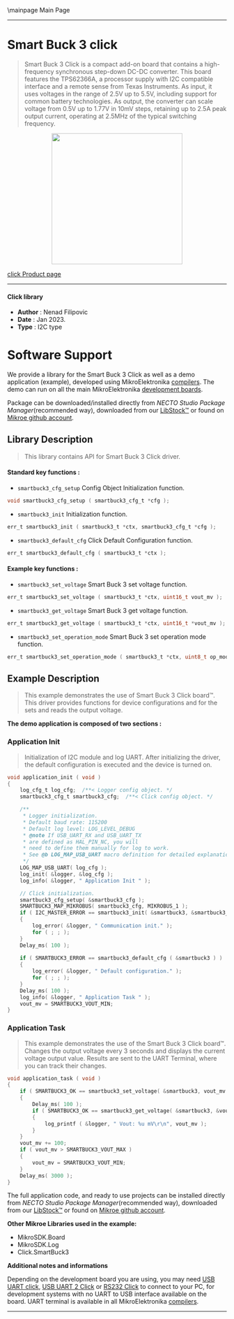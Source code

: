 \mainpage Main Page

---
# Smart Buck 3 click

> Smart Buck 3 Click is a compact add-on board that contains a high-frequency synchronous step-down DC-DC converter. 
> This board features the TPS62366A, a processor supply with I2C compatible interface and a remote sense 
> from Texas Instruments. As input, it uses voltages in the range of 2.5V up to 5.5V, 
> including support for common battery technologies. As output, the converter can scale voltage 
> from 0.5V up to 1.77V in 10mV steps, retaining up to 2.5A peak output current, operating at 2.5MHz 
> of the typical switching frequency.

<p align="center">
  <img src="https://download.mikroe.com/images/click_for_ide/smartbuck3_click.png" height=300px>
</p>

[click Product page](https://www.mikroe.com/smart-buck-3-click)

---


#### Click library

- **Author**        : Nenad Filipovic
- **Date**          : Jan 2023.
- **Type**          : I2C type


# Software Support

We provide a library for the Smart Buck 3 Click
as well as a demo application (example), developed using MikroElektronika
[compilers](https://www.mikroe.com/necto-studio).
The demo can run on all the main MikroElektronika [development boards](https://www.mikroe.com/development-boards).

Package can be downloaded/installed directly from *NECTO Studio Package Manager*(recommended way), downloaded from our [LibStock&trade;](https://libstock.mikroe.com) or found on [Mikroe github account](https://github.com/MikroElektronika/mikrosdk_click_v2/tree/master/clicks).

## Library Description

> This library contains API for Smart Buck 3 Click driver.

#### Standard key functions :

- `smartbuck3_cfg_setup` Config Object Initialization function.
```c
void smartbuck3_cfg_setup ( smartbuck3_cfg_t *cfg );
```

- `smartbuck3_init` Initialization function.
```c
err_t smartbuck3_init ( smartbuck3_t *ctx, smartbuck3_cfg_t *cfg );
```

- `smartbuck3_default_cfg` Click Default Configuration function.
```c
err_t smartbuck3_default_cfg ( smartbuck3_t *ctx );
```

#### Example key functions :

- `smartbuck3_set_voltage` Smart Buck 3 set voltage function.
```c
err_t smartbuck3_set_voltage ( smartbuck3_t *ctx, uint16_t vout_mv );
```

- `smartbuck3_get_voltage` Smart Buck 3 get voltage function.
```c
err_t smartbuck3_get_voltage ( smartbuck3_t *ctx, uint16_t *vout_mv );
```

- `smartbuck3_set_operation_mode` Smart Buck 3 set operation mode function.
```c
err_t smartbuck3_set_operation_mode ( smartbuck3_t *ctx, uint8_t op_mode );
```

## Example Description

> This example demonstrates the use of Smart Buck 3 Click board™.
> This driver provides functions for device configurations 
> and for the sets and reads the output voltage.

**The demo application is composed of two sections :**

### Application Init

> Initialization of I2C module and log UART.
> After initializing the driver, the default configuration is executed 
> and the device is turned on.

```c
void application_init ( void ) 
{
    log_cfg_t log_cfg;  /**< Logger config object. */
    smartbuck3_cfg_t smartbuck3_cfg;  /**< Click config object. */

    /** 
     * Logger initialization.
     * Default baud rate: 115200
     * Default log level: LOG_LEVEL_DEBUG
     * @note If USB_UART_RX and USB_UART_TX 
     * are defined as HAL_PIN_NC, you will 
     * need to define them manually for log to work. 
     * See @b LOG_MAP_USB_UART macro definition for detailed explanation.
     */
    LOG_MAP_USB_UART( log_cfg );
    log_init( &logger, &log_cfg );
    log_info( &logger, " Application Init " );

    // Click initialization.
    smartbuck3_cfg_setup( &smartbuck3_cfg );
    SMARTBUCK3_MAP_MIKROBUS( smartbuck3_cfg, MIKROBUS_1 );
    if ( I2C_MASTER_ERROR == smartbuck3_init( &smartbuck3, &smartbuck3_cfg ) ) 
    {
        log_error( &logger, " Communication init." );
        for ( ; ; );
    }
    Delay_ms( 100 );
    
    if ( SMARTBUCK3_ERROR == smartbuck3_default_cfg ( &smartbuck3 ) )
    {
        log_error( &logger, " Default configuration." );
        for ( ; ; );
    }
    Delay_ms( 100 );
    log_info( &logger, " Application Task " );
    vout_mv = SMARTBUCK3_VOUT_MIN;
}
```

### Application Task

> This example demonstrates the use of the Smart Buck 3 Click board™.
> Changes the output voltage every 3 seconds 
> and displays the current voltage output value.
> Results are sent to the UART Terminal, where you can track their changes.

```c
void application_task ( void ) 
{
    if ( SMARTBUCK3_OK == smartbuck3_set_voltage( &smartbuck3, vout_mv ) )
    {
        Delay_ms( 100 );
        if ( SMARTBUCK3_OK == smartbuck3_get_voltage( &smartbuck3, &vout_mv ) )
        {
            log_printf ( &logger, " Vout: %u mV\r\n", vout_mv );    
        }
    }
    vout_mv += 100;
    if ( vout_mv > SMARTBUCK3_VOUT_MAX )
    {
        vout_mv = SMARTBUCK3_VOUT_MIN;
    }
    Delay_ms( 3000 );
}
```

The full application code, and ready to use projects can be installed directly from *NECTO Studio Package Manager*(recommended way), downloaded from our [LibStock&trade;](https://libstock.mikroe.com) or found on [Mikroe github account](https://github.com/MikroElektronika/mikrosdk_click_v2/tree/master/clicks).

**Other Mikroe Libraries used in the example:**

- MikroSDK.Board
- MikroSDK.Log
- Click.SmartBuck3

**Additional notes and informations**

Depending on the development board you are using, you may need
[USB UART click](https://www.mikroe.com/usb-uart-click),
[USB UART 2 Click](https://www.mikroe.com/usb-uart-2-click) or
[RS232 Click](https://www.mikroe.com/rs232-click) to connect to your PC, for
development systems with no UART to USB interface available on the board. UART
terminal is available in all MikroElektronika
[compilers](https://shop.mikroe.com/compilers).

---
